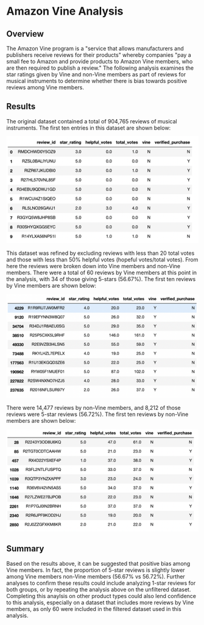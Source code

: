# Amazon Vine Analysis

## Overview

The Amazon Vine program is a "service that allows manufacturers and publishers receive reviews for their products" whereby companies "pay a small fee to Amazon and provide products to Amazon Vine members, who are then required to publish a review." The following analysis examines the star ratings given by Vine and non-Vine members as part of reviews for musical instruments to determine whether there is bias towards positive reviews among Vine members. 

## Results

The original dataset contained a total of 904,765 reviews of musical instruments. The first ten entries in this dataset are shown below: 

![](images/overview_table.png)

This dataset was refined by excluding reviews with less than 20 total votes and those with less than 50% helpful votes (hopeful votes/total votes). From here the reviews were broken down into Vine members and non-Vine members. There were a total of 60 reviews by Vine members at this point in the analysis, with 34 of those giving 5-stars (56.67%). The first ten reviews by Vine members are shown below: 

![](images/paid_table.png)

There were 14,477 reviews by non-Vine members, and 8,212 of those reviews were 5-star reviews (56.72%). The first ten reviews by non-Vine members are shown below:

![](images/unpaid_table.png)

## Summary

Based on the results above, it can be suggested that positive bias among Vine members. In fact, the proportion of 5-star reviews is slightly lower among Vine members non-Vine members (56.67% vs 56.72%). Further analyses to confirm these results could include analyzing 1-star reviews for both groups, or by repeating the analysis above on the unfiltered dataset. Completing this anaylsis on other product types could also lend confidence to this analysis, especially on a dataset that includes more reviews by Vine members, as only 60 were included in the filtered dataset used in this analysis. 
